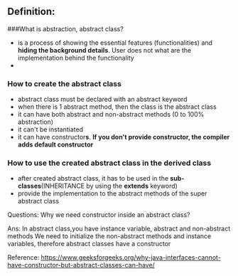 ## Definition:
###What is abstraction, abstract class?
- is a process of showing the essential features (functionalities) and **hiding the background details**. User does not what are the implementation behind the functionality
- 


### How to create the abstract class
- abstract class must be declared with an abstract keyword
- when there is 1 abstract method, then the class is the abstract class
- it can have both abstract and non-abstract methods (0 to 100% abstraction)
- it can't be instantiated
- it can have constructor**s**. **If you don't provide constructor, the compiler adds default constructor**

### How to use the created abstract class in the derived class
- after created abstract class, it has to be used in the **sub-classes**(INHERITANCE by using the **extends** keyword)
- provide the implementation to the abstract methods of the super abstract class



Questions:
Why we need constructor inside an abstract class?

Ans:
In abstract class,you have instance variable, abstract and non-abstract methods
We need to initialize the non-abstract methods and instance variables, therefore abstract classes have a constructor 

Reference:
https://www.geeksforgeeks.org/why-java-interfaces-cannot-have-constructor-but-abstract-classes-can-have/
